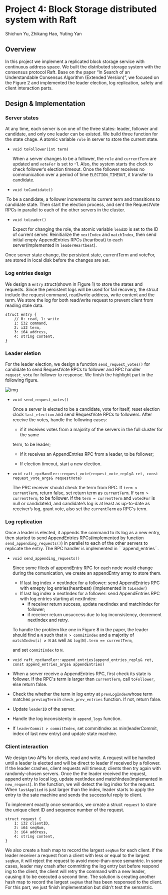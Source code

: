 # Project 4:  Block Storage distributed system with Raft

Shichun Yu, Zhikang Hao, Yuting Yan

## Overview

In this project we implement a replicated block storage service with continuous address space. We built the distributed storage system with the consensus protocol Raft. Base on the paper “In Search of an Understandable Consensus Algorithm (Extended Version)”, we focused on the Figure 2 and implemented the leader election, log replication, safety and client interaction parts.

## Design & Implementation

### Server states

At any time, each server is on one of the three states: leader, follower and candidate, and only one leader can be existed. We build three function for the state chage. A atomic variable ```role``` in server to store the current state.

* ```void toFollower(int term)```

  When a server changes to be a follower, the ```role``` and ```currentTerm``` are updated and ```voteFor``` is set to -1. Also, the system starts the clock to check follower’s election timeout. Once the  follower receives no communication over a period of time ```ELECTION_TIMEOUT```, it transfer to candidate.

* ```void toCandidate()```

​	To be a candidate, a follower increments its current term and transitions to candidate state. Then 	start the election process, and sent the RequestVote RPCs in parallel to each of the other servers 	in the cluster.

* ```void toLeader()```

  Expect for changing the role, the atomic variable ```leadID``` is set to the ID of current server. Reinitialize the ```nextIndex``` and ```matchIndex```, then send initial empty AppendEntries RPCs  (heartbeat) to each server(implemented in ```leaderHeartbeat```).

Once server state change, the persistent state, currentTerm and voteFor, are stored in local disk before the changes are set.

### Log entries design

We design a ```entry``` struct(shown in Figure 1) to store the states and requests. Since the persistent logs will be used for fail recovery, the strcut include the request command, read/write address, write content and the term. We store the log for both read/write request to prevent client from reading stale data.

```
struct entry {
    // 0: read, 1: write
    1: i32 command,
    2: i32 term,   
    3: i64 address,
    4: string content,
}
```

### Leader eletion

For the leader election, we design a function ```send_request_votes()``` for candidate to send RequestVote RPCs to follower and RPC handler ```request_vote``` for follower to response. We finish the highlight part in the following figure.

![img](https://lh5.googleusercontent.com/K0_Oqn8kYfUZuQUImatuHznJ2XCA6ldCTLuW-iowmtMJaTAU8pHUONWi4olsC-waKDFKhDma2CfJiKdfzGxjNp0c65_KnboG8sqmYbn5_Z728zkGL-eslPNIyaePll2SFODQOTnI9lDB0Q0zEQ)

* ```void send_request_votes()```

  Once a server is elected to be a candidate, vote for itself, reset election clock ```last_election``` and send RequestVote RPCs to followers. After receive the votes, handle the following cases:

    *  if it receives votes from a majority of the servers in the full cluster for the same

  term, to be leader;

    *  If it receives an AppendEntries RPC from a leader, to be follower;

    * If election timeout, start a new election.


* ```void raft_rpcHandler::request_vote(request_vote_reply& ret, const request_vote_args& requestVote)```

  The PRC receiver should check the term from RPC. If ```term < currentTerm```, return false, set return term as ```currentTerm```. If ```term > currentTerm```, to be follower. If the ```term = currentTerm``` and ```votedFor``` is null or candidateId, and candidate’s log is at least as up-to-date as receiver’s log, grant vote, also set the  ```currentTerm``` as RPC's term.

### Log replication

Once a leader is elected, it appends the command to its log as a new entry, then started to send AppendEntries RPCs(implemented by function ```send_appending_requests()```) in parallel to each of the other servers to replicate the entry. The RPC handler is implemented in ```append_entries``.

* ```void send_appending_requests()```

  Since some fileds of appendEntry RPC for each node would change during the comunication, we create an appendEntry array to store them.

    * If last log index < nextIndex for a follower: send AppendEntries RPC with emepty log entries(heartbeat) (implemented in ```toLeader```)
    * If last log index ≥ nextIndex for a follower: send AppendEntries RPC with log entries starting at nextIndex:
        * if receiver return success, update nextIndex and matchIndex for follower;
        * if receiver return unsuccess due to log inconsistency, decrement nextIndex and retry.

  To handle the problem like one in Figure 8 in the paper,  the leader should find a `N` such that `N > commitIndex`  and a majority of `matchIndex[i] ≥ N` as well as `log[N].term == currentTerm`,

  and set `commitIndex` to `N`.

*  ```void raft_rpcHandler::append_entries(append_entries_reply& ret, const append_entries_args& appendEntries) ```

* When a server receive a AppendEntries RPC, first check its state is follower. If the RPC's term is larger than ```currentTerm```, call ```toFollower```, else return false.
* Check the  whether the  term in log entry at ```prevLogIndex```whose term matches ```prevLogTerm``` in ```check_prev_entries``` function. If not, return false.
* Update ```leaderID``` of the server.
* Handle the log inconsistenty in ```append_logs``` function.
* If ```leaderCommit > commitIndex```, set commitIndex  as min(leaderCommit, index of last new entry) and update state machine.



### Client interaction

We design two APIs for clients, read and write. A request will be handled until a leader is elected and will be direct to leader if received by a follower. If the leader crashes, client requests will timeout; clients then try again with randomly-chosen servers. Once the the leader received the request, append entry to local log, update nextIndex and matchIndex(implemented in `new_request`). In the function, we will detect the log index for the request. When `lastApplied` is just larger than the index, leader starts to apply the entry to the sate machine and sends the successful reply to client.

To implement exactly once semantics, we create a struct `request` to store the unique client ID and sequence number of the request.

```
struct request {
    1: i32 clientID,
    2: i64 seqNum,
    3: i64 address,
    4: string content,
}
```

We also create a hash map to record the largest `seqNum` for each client. If the leader receiver a request from a client with less or equal to the largest `seqNum`, it will reject the request to avoid more-than-once semantric. In some cases, leader may crash after committing the log entry but before respond ing to the client, the client will retry the command with a new leader, causing it to be executed a second time. The solution is creating another hash map to record the largest `seqNum`  that has been responsed to the client. For this part, we just finish implementation but didn't test the semantric.



​



​	